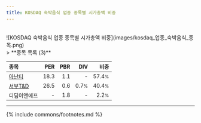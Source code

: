 ```yaml
---
title: KOSDAQ 숙박음식 업종 종목별 시가총액 비중
---
```

<br>
![KOSDAQ 숙박음식 업종 종목별 시가총액 비중](images/kosdaq_업종_숙박음식_종목.png)
<br>
> **종목 목록 (3)**<a id="list"></a>

| **종목** | **PER** | **PBR** | **DIV** | **비중** |
| :------- | ------: | ------: | ------: | -------: |
| [아난티](/025980/) | 18.3 | 1.1 | - | 57.4<small>%</small> |
| [서부T&D](/006730/) | 26.5 | 0.6 | 0.7<small>%</small> | 40.4<small>%</small> |
| 디딤이앤에프 | - | 1.8 | - | 2.2<small>%</small> |

---
{% include commons/footnotes.md %}